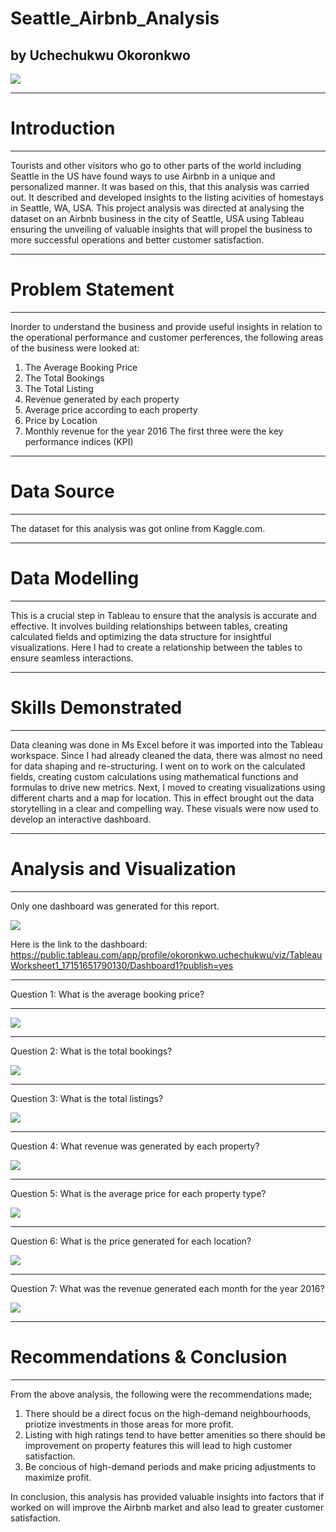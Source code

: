 # Seattle_Airbnb_Analysis

## by Uchechukwu Okoronkwo

![](Images/logo.png)
___
# Introduction
___
Tourists and other visitors who go to other parts of the world including Seattle in the US have found ways to use Airbnb in a unique and personalized manner. It was based on this, that this analysis was carried out. It described and developed insights to the listing acivities of homestays in Seattle, WA, USA. This project analysis was directed at analysing the dataset on an Airbnb business in the city of Seattle, USA using Tableau ensuring the unveiling of valuable insights that will propel the business to more successful operations and better customer satisfaction. 
___
# Problem Statement
___
Inorder to understand the business and provide useful insights in relation to the operational performance and customer perferences, the following areas of the business were looked at:
1) The Average Booking Price
2) The Total Bookings
3) The Total Listing
4) Revenue generated by each property
5) Average price according to each property
6) Price by Location
7) Monthly revenue for the year 2016 
The first three were the key performance indices (KPI)
___
# Data Source
___
The dataset for this analysis was got online from Kaggle.com.
___
# Data Modelling
___
This is a crucial step in Tableau to ensure that the analysis is accurate and effective. It involves building relationships between tables, creating calculated fields and optimizing the data structure for insightful visualizations. Here I had to create a relationship between the tables to ensure seamless interactions.
___
# Skills Demonstrated
___
Data cleaning was done in Ms Excel before it was imported into the Tableau workspace. Since I had already cleaned the data, there was almost no need for data shaping and re-structuring. I went on to work on the calculated fields, creating custom calculations using mathematical functions and formulas to drive new metrics. Next, I moved to creating visualizations using different charts and a map for location. This in effect brought out the data storytelling in a clear and compelling way. These visuals were now used to develop an interactive dashboard.
___
# Analysis and Visualization
___
Only one dashboard was generated for this report.

![](Images/Tableau_desktop.png)


Here is the link to the dashboard: https://public.tableau.com/app/profile/okoronkwo.uchechukwu/viz/TableauWorksheet1_17151651790130/Dashboard1?publish=yes
___

Question 1:
What is the average booking price?
___

![](Images/Avg_Booking_Price.png)

___
Question 2:
What is the total bookings?

![](Images/Total_Bookings.png)

___
Question 3:
What is the total listings?

![](Images/Total%20listing(KPI).png)

___
Question 4:
What revenue was generated by each property?

![](Images/Revenue_by_Property.png)
___
Question 5:
What is the average price for each property type?

![](Images/Average_price%20_by_Properties.png)

___
Question 6:
What is the price generated for each location?

![](Images/Price_by_Location.png)

___
Question 7:
What was the revenue generated each month for the year 2016?

![](Images/Monthly_Revenue.png)


___
# Recommendations & Conclusion
___
From the above analysis, the following were the recommendations made;

1) There should be a direct focus on the high-demand neighbourhoods, priotize investments in those areas for more profit.
2) Listing with high ratings tend to have better amenities so there should be improvement on property features this will lead to high customer satisfaction.
3) Be concious of high-demand periods and make pricing adjustments to maximize profit.

In conclusion, this analysis has provided valuable insights into factors that if worked on will improve the Airbnb market and also lead to greater customer satisfaction.
